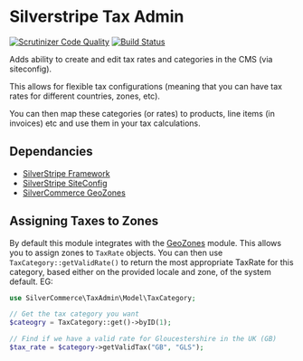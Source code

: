 Silverstripe Tax Admin
======================

[![Scrutinizer Code Quality](https://scrutinizer-ci.com/g/silvercommerce/tax-admin/badges/quality-score.png?b=1.0)](https://scrutinizer-ci.com/g/silvercommerce/tax-admin/?branch=1.0)
[![Build Status](https://scrutinizer-ci.com/g/silvercommerce/tax-admin/badges/build.png?b=1.0)](https://scrutinizer-ci.com/g/silvercommerce/tax-admin/build-status/1.0)

Adds ability to create and edit tax rates and categories in
the CMS (via siteconfig).

This allows for flexible tax configurations (meaning that
you can have tax rates for different countries, zones, etc).

You can then map these categories (or rates) to products,
line items (in invoices) etc and use them in your tax
calculations.

## Dependancies

* [SilverStripe Framework](https://github.com/silverstripe/silverstripe-framework)
* [SilverStripe SiteConfig](https://github.com/silverstripe/silverstripe-siteconfig)
* [SilverCommerce GeoZones](https://github.com/silvercommerce/geozones)

## Assigning Taxes to Zones

By default this module integrates with the
[GeoZones](https://github.com/silvercommerce/geozones)
module. This allows you to assign zones to `TaxRate` objects.
You can then use `TaxCategory::getValidRate()` to return the
most appropriate TaxRate for this category, based either on
the provided locale and zone, of the system default. EG:

```php
use SilverCommerce\TaxAdmin\Model\TaxCategory;

// Get the tax category you want
$cateogry = TaxCategory::get()->byID(1);

// Find if we have a valid rate for Gloucestershire in the UK (GB)
$tax_rate = $category->getValidTax("GB", "GLS");
```

